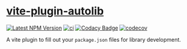 # [vite-plugin-autolib](https://github.com/AlexAegis/autolib/tree/master/packages/vite-plugin-autolib/)

[![Latest NPM Version](https://img.shields.io/npm/v/vite-plugin-autolib/latest)](https://www.npmjs.com/package/vite-plugin-autolib)
[![ci](https://github.com/AlexAegis/autolib/actions/workflows/cicd.yml/badge.svg)](https://github.com/AlexAegis/autolib/actions/workflows/cicd.yml)
[![Codacy Badge](https://app.codacy.com/project/badge/Grade/6863e4f702e34f4ea54dc05d71acfe7b)](https://www.codacy.com/gh/AlexAegis/autolib/dashboard?utm_source=github.com&utm_medium=referral&utm_content=AlexAegis/autolib&utm_campaign=Badge_Grade)
[![codecov](https://codecov.io/github/AlexAegis/autolib/branch/master/graph/badge.svg?token=OUxofr6zE8)](https://codecov.io/github/AlexAegis/autolib)

A vite plugin to fill out your `package.json` files for library development.
